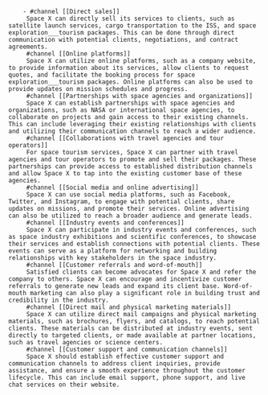         - #channel [[Direct sales]]
         Space X can directly sell its services to clients, such as satellite launch services, cargo transportation to the ISS, and space exploration___tourism packages. This can be done through direct communication with potential clients, negotiations, and contract agreements.
         #channel [[Online platforms]]
         Space X can utilize online platforms, such as a company website, to provide information about its services, allow clients to request quotes, and facilitate the booking process for space exploration___tourism packages. Online platforms can also be used to provide updates on mission schedules and progress.
         #channel [[Partnerships with space agencies and organizations]]
         Space X can establish partnerships with space agencies and organizations, such as NASA or international space agencies, to collaborate on projects and gain access to their existing channels. This can include leveraging their existing relationships with clients and utilizing their communication channels to reach a wider audience.
         #channel [[Collaborations with travel agencies and tour operators]]
         For space tourism services, Space X can partner with travel agencies and tour operators to promote and sell their packages. These partnerships can provide access to established distribution channels and allow Space X to tap into the existing customer base of these agencies.
         #channel [[Social media and online advertising]]
         Space X can use social media platforms, such as Facebook, Twitter, and Instagram, to engage with potential clients, share updates on missions, and promote their services. Online advertising can also be utilized to reach a broader audience and generate leads.
         #channel [[Industry events and conferences]]
         Space X can participate in industry events and conferences, such as space industry exhibitions and scientific conferences, to showcase their services and establish connections with potential clients. These events can serve as a platform for networking and building relationships with key stakeholders in the space industry.
         #channel [[Customer referrals and word-of-mouth]]
         Satisfied clients can become advocates for Space X and refer the company to others. Space X can encourage and incentivize customer referrals to generate new leads and expand its client base. Word-of-mouth marketing can also play a significant role in building trust and credibility in the industry.
         #channel [[Direct mail and physical marketing materials]]
         Space X can utilize direct mail campaigns and physical marketing materials, such as brochures, flyers, and catalogs, to reach potential clients. These materials can be distributed at industry events, sent directly to targeted clients, or made available at partner locations, such as travel agencies or science centers.
         #channel [[Customer support and communication channels]]
         Space X should establish effective customer support and communication channels to address client inquiries, provide assistance, and ensure a smooth experience throughout the customer lifecycle. This can include email support, phone support, and live chat services on their website.



